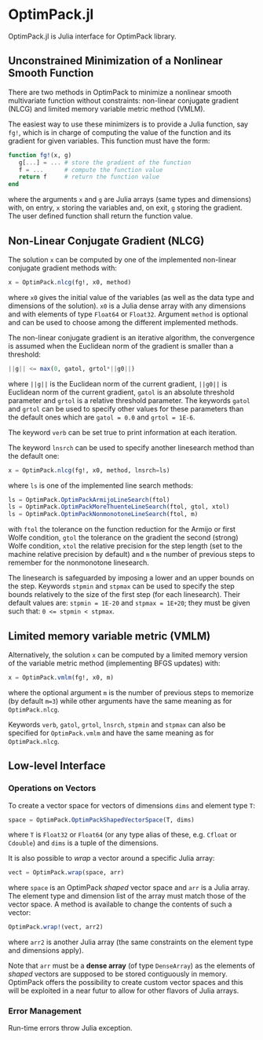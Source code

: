 # OptimPack.jl

OptimPack.jl is Julia interface for OptimPack library.


## Unconstrained Minimization of a Nonlinear Smooth Function

There are two methods in OptimPack to minimize a nonlinear smooth
multivariate function without constraints: non-linear conjugate gradient
(NLCG) and limited memory variable metric method (VMLM).

The easiest way to use these minimizers is to provide a Julia function, say
`fg!`, which is in charge of computing the value of the function and its
gradient for given variables.  This function must have the form:
```julia
function fg!(x, g)
   g[...] = ... # store the gradient of the function
   f = ...      # compute the function value
   return f     # return the function value
end
```
where the arguments `x` and `g` are Julia arrays (same types and
dimensions) with, on entry, `x` storing the variables and, on exit, `g`
storing the gradient.  The user defined function shall return the function
value.


## Non-Linear Conjugate Gradient (NLCG)

The solution `x` can be computed by one of the implemented non-linear
conjugate gradient methods with:
```julia
x = OptimPack.nlcg(fg!, x0, method)
```
where `x0` gives the initial value of the variables (as well as the data
type and dimensions of the solution).  `x0` is a Julia dense array with any
dimensions and with elements of type `Float64` or `Float32`.  Argument
`method` is optional and can be used to choose among the different implemented
methods.

The non-linear conjugate gradient is an iterative algorithm, the
convergence is assumed when the Euclidean norm of the gradient is
smaller than a threshold:
```julia
||g|| <= max(0, gatol, grtol*||g0||)
```
where `||g||` is the Euclidean norm of the current gradient, `||g0||`
is Euclidean norm of the current gradient, `gatol` is an absolute
threshold parameter and `grtol` is a relative threshold parameter.
The keywords `gatol` and `grtol` can be used to specify other values
for these parameters than the default ones which are `gatol = 0.0` and
`grtol = 1E-6`.

The keyword `verb` can be set true to print information at each
iteration.

The keyword `lnsrch` can be used to specify another linesearch method
than the default one:
```julia
x = OptimPack.nlcg(fg!, x0, method, lnsrch=ls)
```
where `ls` is one of the implemented line search methods:
```julia
ls = OptimPack.OptimPackArmijoLineSearch(ftol)
ls = OptimPack.OptimPackMoreThuenteLineSearch(ftol, gtol, xtol)
ls = OptimPack.OptimPackNonmonotoneLineSearch(ftol, m)
```
with `ftol` the tolerance on the function reduction for the Armijo or
first Wolfe condition, `gtol` the tolerance on the gradient the second
(strong) Wolfe condition, `xtol` the relative precision for the step
length (set to the machine relative precision by default) and `m` the
number of previous steps to remember for the nonmonotone linesearch.

The linesearch is safeguarded by imposing a lower and an upper bounds
on the step.  Keywords `stpmin` and `stpmax` can be used to specify
the step bounds relatively to the size of the first step (for each
linesearch).  Their default values are: `stpmin = 1E-20` and `stpmax =
1E+20`; they must be given such that: `0 <= stpmin < stpmax`.


## Limited memory variable metric (VMLM)

Alternatively, the solution `x` can be computed by a limited memory version
of the variable metric method (implementing BFGS updates) with:
```julia
x = OptimPack.vmlm(fg!, x0, m)
```
where the optional argument `m` is the number of previous steps to memorize
(by default `m=3`) while other arguments have the same meaning as for
`OptimPack.nlcg`.

Keywords `verb`, `gatol`, `grtol`, `lnsrch`, `stpmin` and `stpmax` can
also be specified for `OptimPack.vmlm` and have the same meaning as
for `OptimPack.nlcg`.


## Low-level Interface

### Operations on Vectors

To create a vector space for vectors of dimensions `dims` and element type `T`:
```julia
space = OptimPack.OptimPackShapedVectorSpace(T, dims)
```
where `T` is `Float32` or `Float64` (or any type alias of these,
e.g. `Cfloat` or `Cdouble`) and `dims` is a tuple of the dimensions.

It is also possible to *wrap* a vector around a specific Julia array:
```julia
vect = OptimPack.wrap(space, arr)
```

where `space` is an OptimPack *shaped* vector space and `arr` is a Julia
array.  The element type and dimension list of the array must match those
of the vector space.  A method is available to change the contents of such
a vector:
```julia
OptimPack.wrap!(vect, arr2)
```
where `arr2` is another Julia array (the same constraints on the element
type and dimensions apply).

Note that `arr` must be a **dense array** (of type `DenseArray`) as the
elements of *shaped* vectors are supposed to be stored contiguously in
memory.  OptimPack offers the possibility to create custom vector spaces
and this will be exploited in a near futur to allow for other flavors of
Julia arrays.


### Error Management

Run-time errors throw Julia exception.

